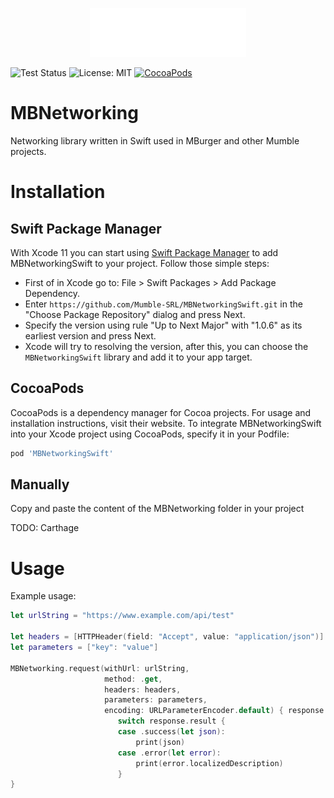 <p align="center" >
<img src="https://raw.githubusercontent.com/Mumble-SRL/MBNetworkingSwift/master/Images/mumble-logo.gif" alt="MBurger Logo" title="Mumble Logo">
</p>

![Test Status](https://img.shields.io/badge/documentation-100%25-brightgreen.svg)
![License: MIT](https://img.shields.io/badge/pod-v1.0-blue.svg)
[![CocoaPods](https://img.shields.io/badge/License-Apache%202.0-yellow.svg)](LICENSE)

# MBNetworking

Networking library written in Swift used in MBurger and other Mumble projects.

# Installation 

## Swift Package Manager
With Xcode 11 you can start using [Swift Package Manager](https://swift.org/package-manager/) to add MBNetworkingSwift to your project. Follow those simple steps:

* First of in Xcode go to: File > Swift Packages > Add Package Dependency.
* Enter `https://github.com/Mumble-SRL/MBNetworkingSwift.git` in the "Choose Package Repository" dialog and press Next.
* Specify the version using rule "Up to Next Major" with "1.0.6" as its earliest version and press Next.
* Xcode will try to resolving the version, after this, you can choose the `MBNetworkingSwift` library and add it to your app target.

## CocoaPods

CocoaPods is a dependency manager for Cocoa projects. For usage and installation instructions, visit their website. To integrate MBNetworkingSwift into your Xcode project using CocoaPods, specify it in your Podfile:

``` ruby
pod 'MBNetworkingSwift'
```

## Manually

Copy and paste the content of the MBNetworking folder in your project

TODO: Carthage

# Usage

Example usage:

``` swift
let urlString = "https://www.example.com/api/test"

let headers = [HTTPHeader(field: "Accept", value: "application/json")]
let parameters = ["key": "value"]

MBNetworking.request(withUrl: urlString,
                     method: .get,
                     headers: headers,
                     parameters: parameters,
                     encoding: URLParameterEncoder.default) { response in
                        switch response.result {
                        case .success(let json):
                            print(json)
                        case .error(let error):
                            print(error.localizedDescription)
                        }
}
```
